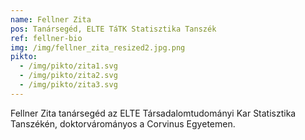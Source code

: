 ```yaml
---
name: Fellner Zita
pos: Tanársegéd, ELTE TáTK Statisztika Tanszék
ref: fellner-bio
img: /img/fellner_zita_resized2.jpg.png
pikto:
  - /img/pikto/zita1.svg
  - /img/pikto/zita2.svg
  - /img/pikto/zita3.svg
---
```


Fellner Zita tanársegéd az ELTE Társadalomtudományi Kar Statisztika Tanszékén, doktorvárományos a Corvinus Egyetemen.
